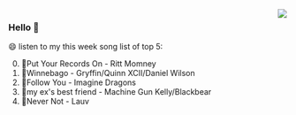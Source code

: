 <img align="right"  src="https://github-readme-stats.vercel.app/api/top-langs/?username=kvnZero" />

### Hello 👋

😄 listen to my this week song list of top 5:

0. 🌈Put Your Records On - Ritt Momney
1. 🌈Winnebago - Gryffin/Quinn XCII/Daniel Wilson
2. 🌈Follow You - Imagine Dragons
3. 🌈my ex's best friend - Machine Gun Kelly/Blackbear
4. 🌈Never Not - Lauv

